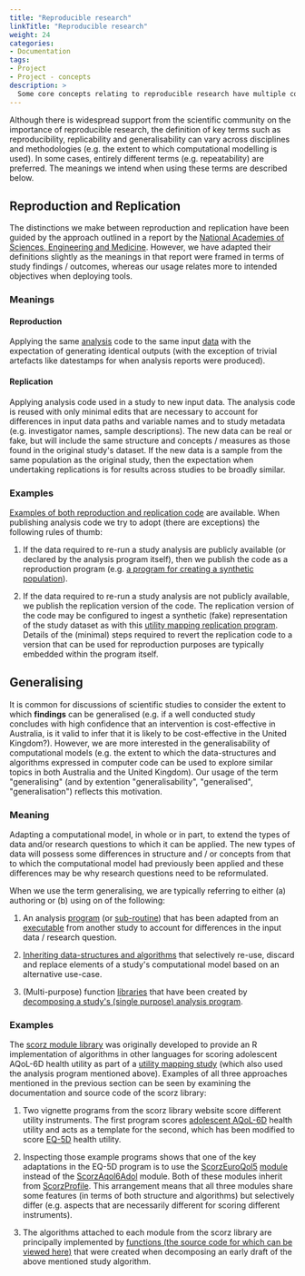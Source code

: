 ```yaml
---
title: "Reproducible research"
linkTitle: "Reproducible research"
weight: 24
categories: 
- Documentation
tags:
- Project
- Project - concepts
description: >
  Some core concepts relating to reproducible research have multiple conflicting definitions - this is how we use them.
---
```


Although there is widespread support from the scientific community on the importance of reproducible research, the definition of key terms such as reproducibility, replicability and generalisability can vary across disciplines and methodologies (e.g. the extent to which computational modelling is used). In some cases, entirely different terms (e.g. repeatability) are preferred. The meanings we intend when using these terms are described below.

## Reproduction and Replication
The distinctions we make between reproduction and replication have been guided by the approach outlined in a report by the [National Academies of Sciences, Engineering and Medicine](https://nap.nationalacademies.org/catalog/25303/reproducibility-and-replicability-in-science). However, we have adapted their definitions slightly as the meanings in that report were framed in terms of study findings / outcomes, whereas our usage relates more to intended objectives when deploying tools.

### Meanings
#### Reproduction
Applying the same [analysis](/docs/analyses/) code to the same input [data](/docs/datasets/) with the expectation of generating identical outputs (with the exception of trivial artefacts like datestamps for when analysis reports were produced).

#### Replication
Applying analysis code used in a study to new input data. The analysis code is reused with only minimal edits that are necessary to account for differences in input data paths and variable names and to study metadata (e.g. investigator names, sample descriptions). The new data can be real or fake, but will include the same structure and concepts / measures as those found in the original study's dataset. If the new data is a sample from the same population as the original study, then the expectation when undertaking replications is for results across studies to be broadly similar. 

### Examples
[Examples of both reproduction and replication code](/docs/analyses/replication-code/) are available. When publishing analysis code we try to adopt (there are exceptions) the following rules of thumb: 

1. If the data required to re-run a study analysis are publicly available (or declared by the analysis program itself), then we publish the code as a reproduction program (e.g. [a program for creating a synthetic population](/docs/analyses/replication-code/make-fakes/clinical-primary/)).

2. If the data required to re-run a study analysis are not publicly available, we publish the replication version of the code. The replication version of the code may be configured to ingest a synthetic (fake) representation of the study dataset as with this [utility mapping replication program](/docs/analyses/replication-code/map-utility/ttu_lng_aqol6d_csp/). Details of the (minimal) steps required to revert the replication code to a version that can be used for reproduction purposes are typically embedded within the program itself.

## Generalising
It is common for discussions of scientific studies to consider the extent to which **findings** can be generalised (e.g. if a well conducted study concludes with high confidence that an intervention is cost-effective in Australia, is it valid to infer that it is likely to be cost-effective in the United Kingdom?). However, we are more interested in the generalisability of computational models (e.g. the extent to which the data-structures and algorithms expressed in computer code can be used to explore similar topics in both Australia and the United Kingdom). Our usage of the term "generalising" (and by extention "generalisability", "generalised", "generalisation") reflects this motivation.

### Meaning 
Adapting a computational model, in whole or in part, to extend the types of data and/or research questions to which it can be applied. The new types of data will possess some differences in structure and / or concepts from that to which the computational model had previously been applied and these differences may be why research questions need to be reformulated.

When we use the term generalising, we are typically referring to either (a) authoring or (b) using on of the following:

1. An analysis [program](/docs/getting-started/software/executables/programs/) (or [sub-routine](/docs/getting-started/software/executables/subroutines/)) that has been adapted from an [executable](/docs/getting-started/software/executables/) from another study to account for differences in the input data / research question. 

2. [Inheriting data-structures and algorithms](/docs/framework/implementation/paradigm/object-oriented/) that selectively re-use, discard and replace elements of a study's computational model based on an alternative use-case.

3. (Multi-purpose) function [libraries](/docs/getting-started/software/libraries/) that have been created by [decomposing a study's (single purpose) analysis program](/docs/framework/implementation/paradigm/functional/).


### Examples
The [scorz module library](https://ready4-dev.github.io/scorz/index.html) was originally developed to provide an R implementation of algorithms in other languages for scoring adolescent AQoL-6D health utility as part of a [utility mapping study](https://www.medrxiv.org/content/10.1101/2021.07.07.21260129v3) (which also used the analysis program mentioned above). Examples of all three approaches mentioned in the previous section can be seen by examining the documentation and source code of the scorz library: 

1. Two vignette programs from the scorz library website score different utility instruments. The first program scores [adolescent AQoL-6D](https://ready4-dev.github.io/scorz/articles/V_01.html) health utility and acts as a template for the second, which has been modified to score [EQ-5D](https://ready4-dev.github.io/scorz/articles/V_02.html) health utility.

2. Inspecting those example programs shows that one of the key adaptations in the EQ-5D program is to use the [ScorzEuroQol5](https://ready4-dev.github.io/scorz/reference/ScorzEuroQol5-class.html) [module](docs/getting-started/concepts/module/) instead of the [ScorzAqol6Adol](https://ready4-dev.github.io/scorz/reference/ScorzAqol6Adol-class.html) module. Both of these modules inherit from  [ScorzProfile](https://ready4-dev.github.io/scorz/reference/ScorzProfile-class.html). This arrangement means that all three modules share some features (in terms of both structure and algorithms) but selectively differ (e.g. aspects that are necessarily different for scoring different instruments).

3. The algorithms attached to each module from the scorz library are principally implemented by [functions (the source code for which can be viewed here)](https://github.com/ready4-dev/scorz/tree/main/data-raw/fns) that were created when decomposing an early draft of the above mentioned study algorithm.